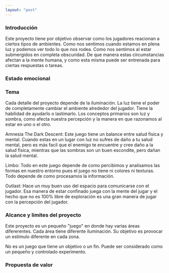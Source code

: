 ```yaml
---
layout: "post"
---
```

### Introducción
Este proyecto tiene por objetivo observar como los jugadores reacionan a ciertos tipos de ambientes. Como nos sentimos cuando estamos en plena luz y podemos ver todo lo que nos rodea. Como nos sentimos al estar submergidos en completa obscuridad. De que manera estas circumstancias afectan a la mente humana, y como esta misma puede ser entrenada para ciertas respuestas o tareas.

### Estado emocional


### Tema
Cada detalle del proyecto depende de la iluminación. La luz tiene el poder de completamente cambiar el ambiente alrededor del jugador. Tiene la habilidad de ayudarlo o lastimarlo. Los conceptos primarios son luz y sombra, como afecta nuestra percepción y la manera en que razonamos al estar en uno o el otro.


Amnesia The Dark Descent: Este juego tiene un balance entre salud fisica y mental. Cuando estas en un lugar con luz no sufres de daño a tu salud mental, pero es más facil que el enemigo te encuentre y cree daño a la salud fisica, mientras que las sombras son un buen escondite, pero dañan la salud mental.


Limbo: Todo en este juego depende de como percibimos y analisamos las formas en nuestro entorno pues el juego no tiene ni colores ni texturas. Todo depende de como procesamos la información.

Outlast: Hace un muy buen uso del espacio para comunicarse con el jugador. Esa manera de estar confinado juega con la mente del jugar y el hecho que no es 100% libre de exploración es una gran manera de jugar con la percepción del jugador.

### Alcance y limites del proyecto
Este proyecto es un pequeño "juego" en donde hay varias áreas difererentes. Cada área tiene diferente iluminación. Su objetivo es provocar un estímulo diferente en cada zona.

No es un juego que tiene un objetivo o un fin. Puede ser considerado como un pequeño y controlado experimento.

### Propuesta de valor
